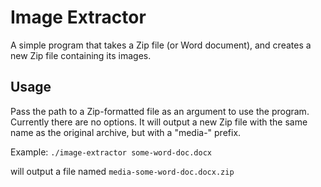 # Image Extractor

A simple program that takes a Zip file (or Word document), and creates a new Zip file containing its images.

## Usage

Pass the path to a Zip-formatted file as an argument to use the program.
Currently there are no options. It will output a new Zip file with the same name as the original archive, but with a "media-" prefix.

Example:
`./image-extractor some-word-doc.docx`

will output a file named `media-some-word-doc.docx.zip`